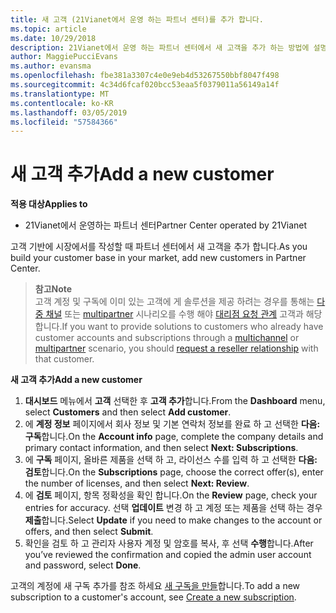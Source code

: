 ```yaml
---
title: 새 고객 (21Vianet에서 운영 하는 파트너 센터)를 추가 합니다.
ms.topic: article
ms.date: 10/29/2018
description: 21Vianet에서 운영 하는 파트너 센터에서 새 고객을 추가 하는 방법에 설명 합니다.
author: MaggiePucciEvans
ms.author: evansma
ms.openlocfilehash: fbe381a3307c4e0e9eb4d53267550bbf8047f498
ms.sourcegitcommit: 4c34d6fcaf020bcc53eaa5f0379011a56149a14f
ms.translationtype: MT
ms.contentlocale: ko-KR
ms.lasthandoff: 03/05/2019
ms.locfileid: "57584366"
---
```

# <a name="add-a-new-customer"></a><span data-ttu-id="cacc5-103">새 고객 추가</span><span class="sxs-lookup"><span data-stu-id="cacc5-103">Add a new customer</span></span>

<span data-ttu-id="cacc5-104">**적용 대상**</span><span class="sxs-lookup"><span data-stu-id="cacc5-104">**Applies to**</span></span>

-   <span data-ttu-id="cacc5-105">21Vianet에서 운영하는 파트너 센터</span><span class="sxs-lookup"><span data-stu-id="cacc5-105">Partner Center operated by 21Vianet</span></span>

<span data-ttu-id="cacc5-106">고객 기반에 시장에서를 작성할 때 파트너 센터에서 새 고객을 추가 합니다.</span><span class="sxs-lookup"><span data-stu-id="cacc5-106">As you build your customer base in your market, add new customers in Partner Center.</span></span>

><span data-ttu-id="cacc5-107">**참고**</span><span class="sxs-lookup"><span data-stu-id="cacc5-107">**Note**</span></span><br> <span data-ttu-id="cacc5-108">고객 계정 및 구독에 이미 있는 고객에 게 솔루션을 제공 하려는 경우를 통해는 [다중 채널](multichannel.md) 또는 [multipartner](multipartner.md) 시나리오를 수행 해야 [대리점 요청 관계](request-a-relationship-with-a-customer.md) 고객과 해당 합니다.</span><span class="sxs-lookup"><span data-stu-id="cacc5-108">If you want to provide solutions to customers who already have customer accounts and subscriptions through a [multichannel](multichannel.md) or [multipartner](multipartner.md) scenario, you should [request a reseller relationship](request-a-relationship-with-a-customer.md) with that customer.</span></span>

<span data-ttu-id="cacc5-109">**새 고객 추가**</span><span class="sxs-lookup"><span data-stu-id="cacc5-109">**Add a new customer**</span></span>

1.  <span data-ttu-id="cacc5-110">**대시보드** 메뉴에서 **고객** 선택한 후 **고객 추가**합니다.</span><span class="sxs-lookup"><span data-stu-id="cacc5-110">From the **Dashboard** menu, select **Customers** and then select **Add customer**.</span></span>
2.  <span data-ttu-id="cacc5-111">에 **계정 정보** 페이지에서 회사 정보 및 기본 연락처 정보를 완료 하 고 선택한 **다음: 구독**합니다.</span><span class="sxs-lookup"><span data-stu-id="cacc5-111">On the **Account info** page, complete the company details and primary contact information, and then select **Next: Subscriptions**.</span></span>
3.  <span data-ttu-id="cacc5-112">에 **구독** 페이지, 올바른 제품을 선택 하 고, 라이선스 수를 입력 하 고 선택한 **다음: 검토**합니다.</span><span class="sxs-lookup"><span data-stu-id="cacc5-112">On the **Subscriptions** page, choose the correct offer(s), enter the number of licenses, and then select **Next: Review**.</span></span>
4.  <span data-ttu-id="cacc5-113">에 **검토** 페이지, 항목 정확성을 확인 합니다.</span><span class="sxs-lookup"><span data-stu-id="cacc5-113">On the **Review** page, check your entries for accuracy.</span></span> <span data-ttu-id="cacc5-114">선택 **업데이트** 변경 하 고 계정 또는 제품을 선택 하는 경우 **제출**합니다.</span><span class="sxs-lookup"><span data-stu-id="cacc5-114">Select **Update** if you need to make changes to the account or offers, and then select **Submit**.</span></span>
5.  <span data-ttu-id="cacc5-115">확인을 검토 하 고 관리자 사용자 계정 및 암호를 복사, 후 선택 **수행**합니다.</span><span class="sxs-lookup"><span data-stu-id="cacc5-115">After you’ve reviewed the confirmation and copied the admin user account and password, select **Done**.</span></span>

<span data-ttu-id="cacc5-116">고객의 계정에 새 구독 추가를 참조 하세요 [새 구독을 만들](create-a-new-subscription.md)합니다.</span><span class="sxs-lookup"><span data-stu-id="cacc5-116">To add a new subscription to a customer's account, see [Create a new subscription](create-a-new-subscription.md).</span></span>
